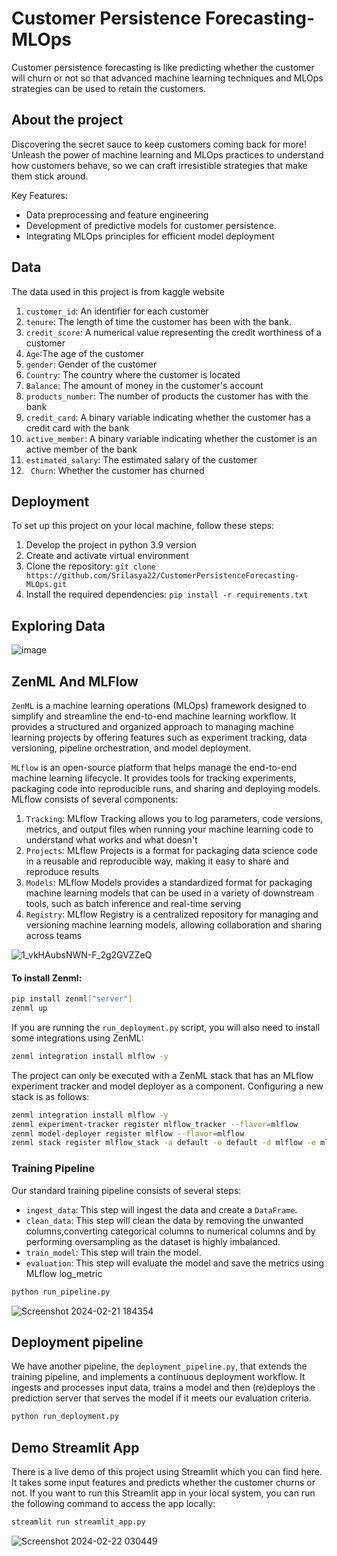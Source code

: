 # Customer Persistence Forecasting-MLOps

Customer persistence forecasting is like predicting whether the customer will churn or not so that advanced machine learning techniques and MLOps strategies can be used to retain the customers.

## About the project

Discovering the secret sauce to keep customers coming back for more! Unleash the power of machine learning and MLOps practices to understand how customers behave, so we can craft irresistible strategies that make them stick around. 

Key Features:
- Data preprocessing and feature engineering
- Development of predictive models for customer persistence.
- Integrating MLOps principles for efficient model deployment

## Data

The data used in this project is from kaggle website
1. ``customer_id``: An identifier for each customer 
2. ``tenure``: The length of time the customer has been with the bank. 
3. ``credit_score``: A numerical value representing the credit worthiness of a customer
4. ``Age``:The age of the customer
5. ``gender``: Gender of the customer 
6. ``Country``: The country where the customer is located
7. ``Balance``: The amount of money in the customer's account
8. ``products_number``: The number of products the customer has with the bank 
9. ``credit_card``: A binary variable indicating whether the customer has a credit card with the bank
10. ``active_member``: A binary variable indicating whether the customer is an active member of the bank
11. ``estimated_salary``: The estimated salary of the customer  
12. `` Churn``: Whether the customer has churned

## Deployment
To set up this project on your local machine, follow these steps:

1. Develop the project in python 3.9 version
2. Create and activate virtual environment
3. Clone the repository: `git clone https://github.com/Srilasya22/CustomerPersistenceForecasting-MLOps.git`
4. Install the required dependencies: `pip install -r requirements.txt`

## Exploring Data

![image](https://github.com/Srilasya22/CustomerPersistenceForecasting-MLOps/assets/113256681/1130e7b2-61fb-4bac-a7b6-78656de91cb2)



## ZenML And MLFlow
``ZenML`` is a machine learning operations (MLOps) framework designed to simplify and streamline the end-to-end machine learning workflow. It provides a structured and organized approach to managing machine learning projects by offering features such as experiment tracking, data versioning, pipeline orchestration, and model deployment.

``MLflow`` is an open-source platform that helps manage the end-to-end machine learning lifecycle. It provides tools for tracking experiments, packaging code into reproducible runs, and sharing and deploying models. MLflow consists of several components:
1. ``Tracking``: MLflow Tracking allows you to log parameters, code versions, metrics, and output files when running your machine learning code to understand what works and what doesn't
2. ``Projects``: MLflow Projects is a format for packaging data science code in a reusable and reproducible way, making it easy to share and reproduce results
3. ``Models``: MLflow Models provides a standardized format for packaging machine learning models that can be used in a variety of downstream tools, such as batch inference and real-time serving
4. ``Registry``: MLflow Registry is a centralized repository for managing and versioning machine learning models, allowing collaboration and sharing across teams
   
![1_vkHAubsNWN-F_2g2GVZZeQ](https://github.com/Srilasya22/CustomerPersistenceForecasting-MLOps/assets/113256681/999f9ec6-0897-4622-a7c8-2875058b43ef)

#### To install Zenml:

```bash
pip install zenml["server"]
zenml up
```

If you are running the `run_deployment.py` script, you will also need to install some integrations using ZenML:

```bash
zenml integration install mlflow -y
```

The project can only be executed with a ZenML stack that has an MLflow experiment tracker and model deployer as a component. Configuring a new stack is as follows:

```bash
zenml integration install mlflow -y
zenml experiment-tracker register mlflow_tracker --flavor=mlflow
zenml model-deployer register mlflow --flavor=mlflow
zenml stack register mlflow_stack -a default -o default -d mlflow -e mlflow_tracker --set
```

### Training Pipeline

Our standard training pipeline consists of several steps:
- `ingest_data`: This step will ingest the data and create a `DataFrame`.
- `clean_data`: This step will clean the data by removing the unwanted columns,converting categorical columns to numerical columns and by performing oversampling as the dataset is highly imbalanced.
- `train_model`: This step will train the model.
- `evaluation`: This step will evaluate the model and save the metrics using MLflow log_metric

```bash
python run_pipeline.py
```
![Screenshot 2024-02-21 184354](https://github.com/Srilasya22/CustomerPersistenceForecasting-MLOps/assets/113256681/a12683d0-44c8-4d0b-8964-605ef3bc50fa)


## Deployment pipeline

We have another pipeline, the `deployment_pipeline.py`, that extends the training pipeline, and implements a continuous deployment workflow. It ingests and processes input data, trains a model and then (re)deploys the prediction server that serves the model if it meets our evaluation criteria.

```bash
python run_deployment.py
```

## Demo Streamlit App

There is a live demo of this project using Streamlit which you can find here. It takes some input features and predicts whether the customer churns or not. If you want to run this Streamlit app in your local system, you can run the following command to access the app locally:
```bash
streamlit run streamlit_app.py
```
![Screenshot 2024-02-22 030449](https://github.com/Srilasya22/CustomerPersistenceForecasting-MLOps/assets/113256681/8b652b72-78b5-4c75-9d70-de17045537f5)


